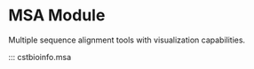 # MSA Module

Multiple sequence alignment tools with visualization capabilities.

::: cstbioinfo.msa

